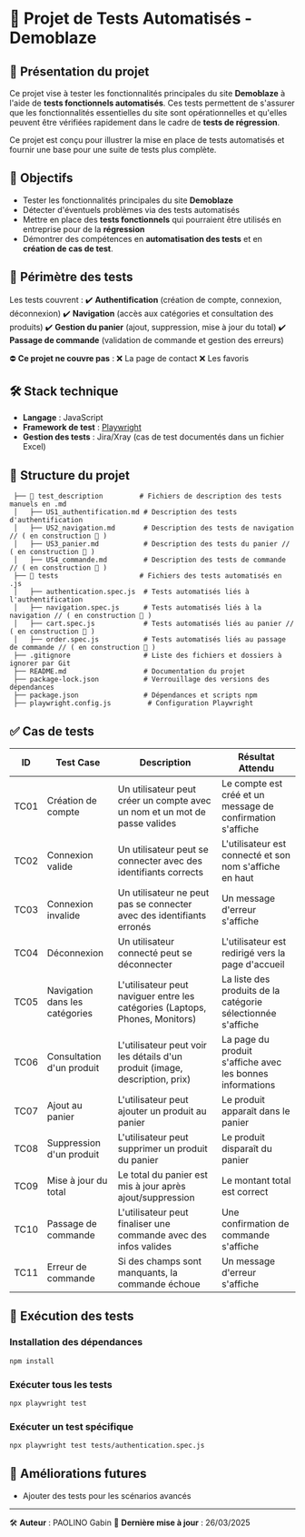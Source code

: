 # 📌 Projet de Tests Automatisés - Demoblaze

## 📖 Présentation du projet
Ce projet vise à tester les fonctionnalités principales du site **Demoblaze** à l'aide de **tests fonctionnels automatisés**. Ces tests permettent de s'assurer que les fonctionnalités essentielles du site sont opérationnelles et qu'elles peuvent être vérifiées rapidement dans le cadre de **tests de régression**.

Ce projet est conçu pour illustrer la mise en place de tests automatisés et fournir une base pour une suite de tests plus complète.

## 🎯 Objectifs
- Tester les fonctionnalités principales du site **Demoblaze**
- Détecter d'éventuels problèmes via des tests automatisés
- Mettre en place des **tests fonctionnels** qui pourraient être utilisés en entreprise pour de la **régression**
- Démontrer des compétences en **automatisation des tests** et en **création de cas de test**.

## 📌 Périmètre des tests
Les tests couvrent :
✔️ **Authentification** (création de compte, connexion, déconnexion)
✔️ **Navigation** (accès aux catégories et consultation des produits)
✔️ **Gestion du panier** (ajout, suppression, mise à jour du total)
✔️ **Passage de commande** (validation de commande et gestion des erreurs)

⛔ **Ce projet ne couvre pas** :
❌ La page de contact
❌ Les favoris

## 🛠️ Stack technique
- **Langage** : JavaScript
- **Framework de test** : [Playwright](https://playwright.dev/)
- **Gestion des tests** : Jira/Xray (cas de test documentés dans un fichier Excel)

## 📂 Structure du projet
```
 ├── 📂 test_description         # Fichiers de description des tests manuels en .md
 │   ├── US1_authentification.md # Description des tests d'authentification
 │   ├── US2_navigation.md       # Description des tests de navigation // ( en construction 👷 )
 │   ├── US3_panier.md           # Description des tests du panier // ( en construction 👷 )
 │   ├── US4_commande.md         # Description des tests de commande // ( en construction 👷 )
 ├── 📂 tests                    # Fichiers des tests automatisés en .js
 │   ├── authentication.spec.js  # Tests automatisés liés à l'authentification
 │   ├── navigation.spec.js      # Tests automatisés liés à la navigation // ( en construction 👷 )
 │   ├── cart.spec.js            # Tests automatisés liés au panier // ( en construction 👷 )
 │   ├── order.spec.js           # Tests automatisés liés au passage de commande // ( en construction 👷 )
 ├── .gitignore                  # Liste des fichiers et dossiers à ignorer par Git
 ├── README.md                   # Documentation du projet
 ├── package-lock.json           # Verrouillage des versions des dépendances
 ├── package.json                # Dépendances et scripts npm
 ├── playwright.config.js         # Configuration Playwright

```

## ✅ Cas de tests
| ID | Test Case | Description | Résultat Attendu |
|----|------------|----------------|-----------------|
| TC01 | Création de compte | Un utilisateur peut créer un compte avec un nom et un mot de passe valides | Le compte est créé et un message de confirmation s'affiche |
| TC02 | Connexion valide | Un utilisateur peut se connecter avec des identifiants corrects | L'utilisateur est connecté et son nom s'affiche en haut |
| TC03 | Connexion invalide | Un utilisateur ne peut pas se connecter avec des identifiants erronés | Un message d'erreur s'affiche |
| TC04 | Déconnexion | Un utilisateur connecté peut se déconnecter | L'utilisateur est redirigé vers la page d'accueil |
| TC05 | Navigation dans les catégories | L'utilisateur peut naviguer entre les catégories (Laptops, Phones, Monitors) | La liste des produits de la catégorie sélectionnée s'affiche |
| TC06 | Consultation d'un produit | L'utilisateur peut voir les détails d'un produit (image, description, prix) | La page du produit s'affiche avec les bonnes informations |
| TC07 | Ajout au panier | L'utilisateur peut ajouter un produit au panier | Le produit apparaît dans le panier |
| TC08 | Suppression d'un produit | L'utilisateur peut supprimer un produit du panier | Le produit disparaît du panier |
| TC09 | Mise à jour du total | Le total du panier est mis à jour après ajout/suppression | Le montant total est correct |
| TC10 | Passage de commande | L'utilisateur peut finaliser une commande avec des infos valides | Une confirmation de commande s'affiche |
| TC11 | Erreur de commande | Si des champs sont manquants, la commande échoue | Un message d'erreur s'affiche |

## 🚀 Exécution des tests
### Installation des dépendances
```sh
npm install
```

### Exécuter tous les tests
```sh
npx playwright test
```

### Exécuter un test spécifique
```sh
npx playwright test tests/authentication.spec.js
```

## 📌 Améliorations futures
- Ajouter des tests pour les scénarios avancés
---
🛠 **Auteur** : PAOLINO Gabin
📅 **Dernière mise à jour** : 26/03/2025
